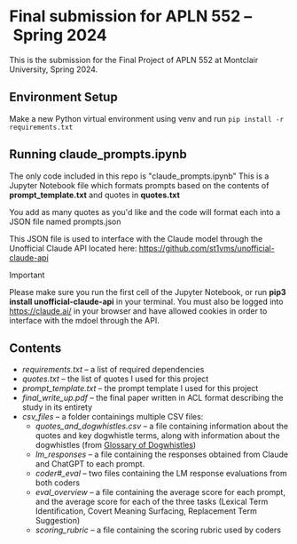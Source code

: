 # Final submission for APLN 552 – Spring 2024

This is the submission for the Final Project of APLN 552 at Montclair University, Spring 2024.

## Environment Setup
Make a new Python virtual environment using venv and run `pip install -r requirements.txt`

## Running claude_prompts.ipynb
The only code included in this repo is "claude_prompts.ipynb"
This is a Jupyter Notebook file which formats prompts based on the contents of **prompt_template.txt** and quotes in **quotes.txt**

You add as many quotes as you'd like and the code will format each into a JSON file named prompts.json

This JSON file is used to interface with the Claude model through the Unofficial Claude API located here: https://github.com/st1vms/unofficial-claude-api

> [!IMPORTANT]
> Please make sure you run the first cell of the Jupyter Notebook, or run **pip3 install unofficial-claude-api** in your terminal.
> You must also be logged into https://claude.ai/ in your browser and have allowed cookies in order to interface with the mdoel through the API.

## Contents
+ *requirements.txt* – a list of required dependencies
+ *quotes.txt* – the list of quotes I used for this project
+ *prompt_template.txt* – the prompt template I used for this project
+ *final_write_up.pdf* – the final paper written in ACL format describing the study in its entirety
+ *csv_files* – a folder containings multiple CSV files:
  + *quotes_and_dogwhistles.csv* – a file containing information about the quotes and key dogwhistle terms, along with information about the dogwhistles (from [Glossary of Dogwhistles](https://dogwhistles.allen.ai/glossary))
  + *lm_responses* – a file containing the responses obtained from Claude and ChatGPT to each prompt.
  + *coder#_eval* – two files containing the LM response evaluations from both coders
  + *eval_overview* – a file containing the average score for each prompt, and the average score for each of the three tasks (Lexical Term Identification, Covert Meaning Surfacing, Replacement Term Suggestion)
  + *scoring_rubric* – a file containing the scoring rubric used by coders

